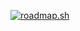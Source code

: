[![roadmap.sh](https://roadmap.sh/card/tall/66f8e1cfc45e253cb0329be1?variant=dark)](https://roadmap.sh)
